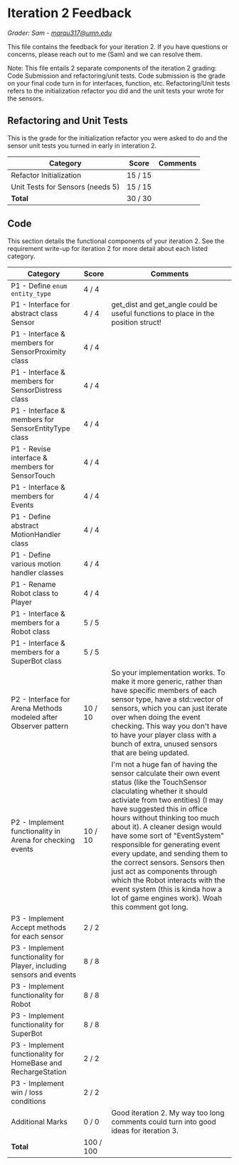 # Iteration 2 Feedback

*Grader: Sam - marqu317@umn.edu*

This file contains the feedback for your iteration 2. If you have questions or concerns, please reach out to me (Sam) and we can resolve them.

Note: This file entails 2 separate components of the iteration 2 grading: Code Submission and refactoring/unit tests. Code submission is the grade on your final code turn in for interfaces, function, etc. Refactoring/Unit tests refers to the initialization refactor you did and the unit tests your wrote for the sensors.

## Refactoring and Unit Tests

This is the grade for the initialization refactor you were asked to do and the sensor unit tests you turned in early in interation 2.



| **Category**                                  | **Score** | **Comments** |
|-----------------------------------------------|-----------|--------------|
| Refactor Initialization | 15 / 15 |  |
| Unit Tests for Sensors (needs 5) | 15 / 15 |  |
| **Total** | 30 / 30 |   |

## Code

This section details the functional components of your iteration 2. See the requirement write-up for iteration 2 for more detail about each listed category.



| **Category**                                  | **Score** | **Comments** |
|-----------------------------------------------|-----------|--------------|
| P1 - Define `enum entity_type` | 4 / 4 |  |
| P1 - Interface for abstract class Sensor | 4 / 4 | get_dist and get_angle could be useful functions to place in the position struct! |
| P1 - Interface & members for SensorProximity class | 4 / 4 |  |
| P1 - Interface & members for SensorDistress class | 4 / 4 |  |
| P1 - Interface & members for SensorEntityType class | 4 / 4 |  |
| P1 - Revise interface & members for SensorTouch | 4 / 4 |  |
| P1 - Interface & members for Events | 4 / 4 |  |
| P1 - Define abstract MotionHandler class | 4 / 4 |  |
| P1 - Define various motion handler classes | 4 / 4 |  |
| P1 - Rename Robot class to Player | 4 / 4 |  |
| P1 - Interface & members for a Robot class | 5 / 5 |  |
| P1 - Interface & members for a SuperBot class | 5 / 5 |  |
| P2 - Interface for Arena Methods modeled after Observer pattern | 10 / 10 | So your implementation works. To make it more generic, rather than have specific members of each sensor type, have a std::vector of sensors, which you can just iterate over when doing the event checking. This way you don't have to have your player class with a bunch of extra, unused sensors that are being updated.  |
| P2 - Implement functionality in Arena for checking events | 10 / 10 | I'm not a huge fan of having the sensor calculate their own event status (like the TouchSensor claculating whether it should activiate from two entities) (I may have suggested this in office hours without thinking too much about it). A cleaner design would have some sort of "EventSystem" responsible for generating event every update, and sending them to the correct sensors. Sensors then just act as components through which the Robot interacts with the event system (this is kinda how a lot of game engines work). Woah this comment got long. |
| P3 - Implement Accept methods for each sensor | 2 / 2 |  |
| P3 - Implement functionality for Player, including sensors and events | 8 / 8 |  |
| P3 - Implement functionality for Robot | 8 / 8 |  |
| P3 - Implement functionality for SuperBot | 8 / 8 |  |
| P3 - Implement functionality for HomeBase and RechargeStation | 2 / 2 |  |
| P3 - Implement win / loss conditions | 2 / 2 |  |
| Additional Marks | 0 / 0 | Good iteration 2. My way too long comments could turn into good ideas for iteration 3. |
| **Total** | 100 / 100 |   |

